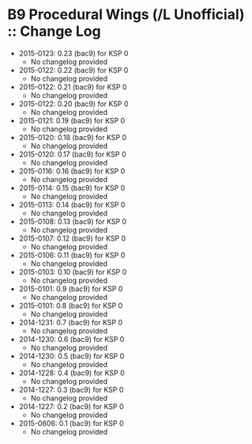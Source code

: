 # B9 Procedural Wings (/L Unofficial) :: Change Log

* 2015-0123: 0.23 (bac9) for KSP 0
	+ No changelog provided
* 2015-0122: 0.22 (bac9) for KSP 0
	+ No changelog provided
* 2015-0122: 0.21 (bac9) for KSP 0
	+ No changelog provided
* 2015-0122: 0.20 (bac9) for KSP 0
	+ No changelog provided
* 2015-0121: 0.19 (bac9) for KSP 0
	+ No changelog provided
* 2015-0120: 0.18 (bac9) for KSP 0
	+ No changelog provided
* 2015-0120: 0.17 (bac9) for KSP 0
	+ No changelog provided
* 2015-0116: 0.16 (bac9) for KSP 0
	+ No changelog provided
* 2015-0114: 0.15 (bac9) for KSP 0
	+ No changelog provided
* 2015-0113: 0.14 (bac9) for KSP 0
	+ No changelog provided
* 2015-0108: 0.13 (bac9) for KSP 0
	+ No changelog provided
* 2015-0107: 0.12 (bac9) for KSP 0
	+ No changelog provided
* 2015-0106: 0.11 (bac9) for KSP 0
	+ No changelog provided
* 2015-0103: 0.10 (bac9) for KSP 0
	+ No changelog provided
* 2015-0101: 0.9 (bac9) for KSP 0
	+ No changelog provided
* 2015-0101: 0.8 (bac9) for KSP 0
	+ No changelog provided
* 2014-1231: 0.7 (bac9) for KSP 0
	+ No changelog provided
* 2014-1230: 0.6 (bac9) for KSP 0
	+ No changelog provided
* 2014-1230: 0.5 (bac9) for KSP 0
	+ No changelog provided
* 2014-1228: 0.4 (bac9) for KSP 0
	+ No changelog provided
* 2014-1227: 0.3 (bac9) for KSP 0
	+ No changelog provided
* 2014-1227: 0.2 (bac9) for KSP 0
	+ No changelog provided
* 2015-0606: 0.1 (bac9) for KSP 0
	+ No changelog provided
